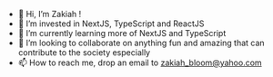 - 👋 Hi, I’m Zakiah !
- 👀 I’m invested in NextJS, TypeScript and ReactJS
- 🌱 I’m currently learning more of NextJS and TypeScript
- 💞️ I’m looking to collaborate on anything fun and amazing that can contribute to the society especially
- 📫 How to reach me, drop an email to zakiah_bloom@yahoo.com

<!---
Zakiah07/Zakiah07 is a ✨ special ✨ repository because its `README.md` (this file) appears on your GitHub profile.
You can click the Preview link to take a look at your changes.
--->
